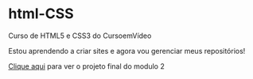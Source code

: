 # html-CSS
 Curso de HTML5 e CSS3 do CursoemVídeo

Estou aprendendo a criar sites e agora vou gerenciar meus repositórios! 

<p><a href="https://henriquesantoshsv.github.io/html-CSS/li%C3%A7%C3%B5es/li010/android.html">Clique aqui</a> para ver o projeto final do modulo 2</p>
